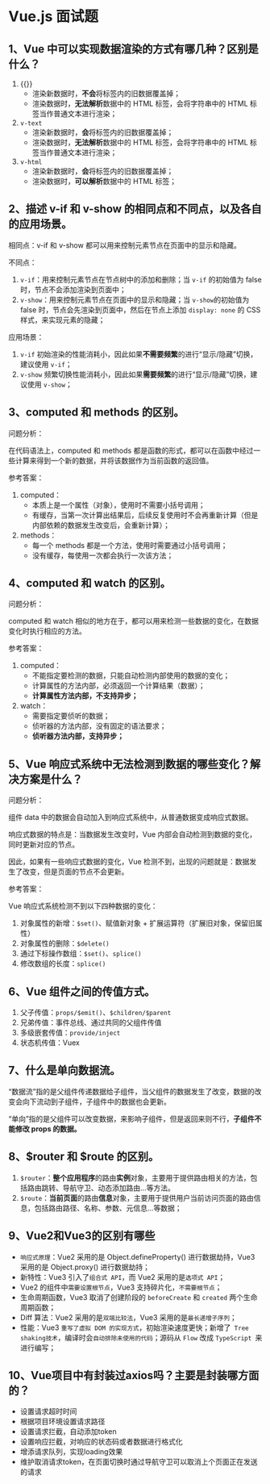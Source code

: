 # Vue.js 面试题

## 1、Vue 中可以实现数据渲染的方式有哪几种？区别是什么？

1. {{}}
   - 渲染新数据时，**不会**将标签内的旧数据覆盖掉；
   - 渲染数据时，**无法解析**数据中的 HTML 标签，会将字符串中的 HTML 标签当作普通文本进行渲染；
2. `v-text`
   - 渲染新数据时，**会**将标签内的旧数据覆盖掉；
   - 渲染数据时，**无法解析**数据中的 HTML 标签，会将字符串中的 HTML 标签当作普通文本进行渲染；
3. `v-html`
   - 渲染新数据时，**会**将标签内的旧数据覆盖掉；
   - 渲染数据时，**可以解析**数据中的 HTML 标签；

## 2、描述 v-if 和 v-show 的相同点和不同点，以及各自的应用场景。

相同点：v-if 和 v-show 都可以用来控制元素节点在页面中的显示和隐藏。

不同点：

1. `v-if`：用来控制元素节点在节点树中的添加和删除；当 `v-if` 的初始值为 false 时，节点不会添加渲染到页面中；
2. `v-show`：用来控制元素节点在页面中的显示和隐藏；当 `v-show`的初始值为 false 时，节点会先渲染到页面中，然后在节点上添加 `display: none` 的 CSS 样式，来实现元素的隐藏；

应用场景：

1. `v-if` 初始渲染的性能消耗小，因此如果**不需要频繁**的进行“显示/隐藏”切换，建议使用 `v-if`；
2. `v-show` 频繁切换性能消耗小，因此如果**需要频繁**的进行“显示/隐藏”切换，建议使用 `v-show`；

## 3、computed 和 methods 的区别。

问题分析：

在代码语法上，computed 和 methods 都是函数的形式，都可以在函数中经过一些计算来得到一个新的数据，并将该数据作为当前函数的返回值。

参考答案：

1. computed：
   - 本质上是一个属性（对象），使用时不需要小括号调用；
   - 有缓存，当第一次计算出结果后，后续反复使用时不会再重新计算（但是内部依赖的数据发生改变后，会重新计算）；
2. methods：
   - 每一个 methods 都是一个方法，使用时需要通过小括号调用；
   - 没有缓存，每使用一次都会执行一次该方法；

## 4、computed 和 watch 的区别。

问题分析：

computed 和 watch 相似的地方在于，都可以用来检测一些数据的变化，在数据变化时执行相应的方法。

参考答案：

1. computed：
   - 不能指定要检测的数据，只能自动检测内部使用的数据的变化；
   - 计算属性的方法内部，必须返回一个计算结果（数据）；
   - **计算属性方法内部，不支持异步；**
2. watch：
   - 需要指定要侦听的数据；
   - 侦听器的方法内部，没有固定的语法要求；
   - **侦听器方法内部，支持异步；**

## 5、Vue 响应式系统中无法检测到数据的哪些变化？解决方案是什么？

问题分析：

组件 data 中的数据会自动加入到响应式系统中，从普通数据变成响应式数据。

响应式数据的特点是：当数据发生改变时，Vue 内部会自动检测到数据的变化，同时更新对应的节点。

因此，如果有一些响应式数据的变化，Vue 检测不到，出现的问题就是：数据发生了改变，但是页面的节点不会更新。

参考答案：

Vue 响应式系统检测不到以下四种数据的变化：

1. 对象属性的新增：`$set()`、赋值新对象 + 扩展运算符（扩展旧对象，保留旧属性）
2. 对象属性的删除：`$delete()`
3. 通过下标操作数组：`$set()`、`splice()`
4. 修改数组的长度：`splice()`

## 6、Vue 组件之间的传值方式。

1. 父子传值：`props/$emit()`、`$children/$parent`
2. 兄弟传值：事件总线、通过共同的父组件传值
3. 多级嵌套传值：`provide/inject`
4. 状态机传值：Vuex

## 7、什么是单向数据流。

“数据流”指的是父组件传递数据给子组件，当父组件的数据发生了改变，数据的改变会向下流动到子组件，子组件中的数据也会更新。

“单向”指的是父组件可以改变数据，来影响子组件，但是返回来则不行，**子组件不能修改 props 的数据。**

## 8、$router 和 $route 的区别。

1. `$router`：**整个应用程序**的路由**实例**对象，主要用于提供路由相关的方法，包括路由跳转、导航守卫、动态添加路由...等方法。
2. `$route`：**当前页面**的路由**信息**对象，主要用于提供用户当前访问页面的路由信息，包括路由路径、名称、参数、元信息...等数据；

## 9、Vue2和Vue3的区别有哪些

- `响应式原理`：Vue2 采用的是 Object.defineProperty() 进行数据劫持，Vue3 采用的是 Object.proxy() 进行数据劫持；
- 新特性：Vue3 引入了`组合式 API`，而 Vue2 采用的是`选项式 API`；
- Vue2 的组件中`需要设置根节点`，Vue3 支持碎片化，`不需要根节点`；
- 生命周期函数，Vue3 取消了创建阶段的 `beforeCreate` 和 `created` 两个生命周期函数；
- Diff 算法：Vue2 采用的是`双端比较法`，Vue3 采用的是`最长递增子序列`；
- 性能：Vue3 `重写了虚拟 DOM 的实现方式`，初始渲染速度更快；新增了` Tree shaking技术`，编译时会`自动排除未使用的代码`；源码从 `Flow` 改成 `TypeScript `来进行编写；



## 10、Vue项目中有封装过axios吗？主要是封装哪方面的？

- 设置请求超时时间
- 根据项目环境设置请求路径
- 设置请求拦截，自动添加token
- 设置响应拦截，对响应的状态码或者数据进行格式化
- 增添请求队列，实现loading效果
- 维护取消请求token，在页面切换时通过导航守卫可以取消上个页面正在发送的请求
